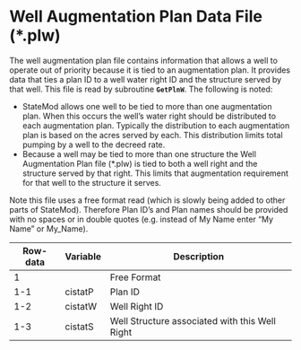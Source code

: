 # Well Augmentation Plan Data File (*.plw) #

The well augmentation plan file contains information that allows a well to operate out of priority because it is tied 
to an augmentation plan. It provides data that ties a plan ID to a well water right ID and the structure served by that 
well. This file is read by subroutine **`GetPlnW`**. The following is noted:

* StateMod allows one well to be tied to more than one augmentation plan. When this occurs the well’s water right should be distributed to each augmentation plan. Typically the distribution to each augmentation plan is based on the acres served by each. This distribution limits total pumping by a well to the decreed rate.
* Because a well may be tied to more than one structure the Well Augmentation Plan file (\*.plw) is tied to both a well right and the structure served by that right. This limits that augmentation requirement for that well to the structure it serves.

Note this file uses a free format read (which is slowly being added to other parts of StateMod). Therefore Plan ID’s and Plan 
names should be provided with no spaces or in double quotes (e.g. instead of My Name enter “My Name” or My_Name).

| Row-data							| Variable						| Description 								|				
| ------------------				| --------------------			| --------									|
| 1	 								| 								| Free Format
| 1-1								| cistatP						| Plan ID 
| 1-2								| cistatW						| Well Right ID
| 1-3								| cistatS						| Well Structure associated with this Well Right
